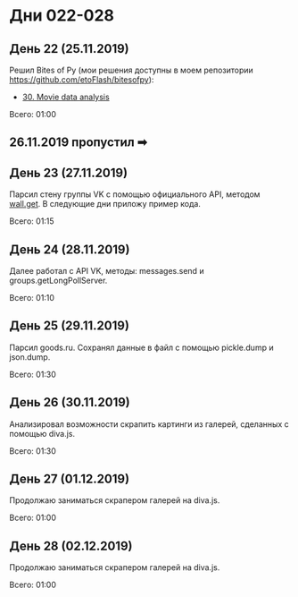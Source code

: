 # Дни 022-028

## День 22 (25.11.2019)

Решил Bites of Py (мои решения доступны в моем репозитории https://github.com/etoFlash/bitesofpy):

* [30. Movie data analysis](https://codechalleng.es/bites/30/)

Всего: 01:00

## 26.11.2019 пропустил ➡

## День 23 (27.11.2019)

Парсил стену группы VK с помощью официального API, методом [wall.get](https://vk.com/dev/wall.get). В следующие дни приложу пример кода.

Всего: 01:15

## День 24 (28.11.2019)

Далее работал с API VK, методы: messages.send и groups.getLongPollServer.

Всего: 01:10

## День 25 (29.11.2019)

Парсил goods.ru. Сохранял данные в файл с помощью pickle.dump и json.dump.

Всего: 01:30

## День 26 (30.11.2019)

Анализировал возможности скрапить картинги из галерей, сделанных с помощью diva.js.

Всего: 01:30

## День 27 (01.12.2019)

Продолжаю заниматься скрапером галерей на diva.js.

Всего: 01:00

## День 28 (02.12.2019)

Продолжаю заниматься скрапером галерей на diva.js.

Всего: 01:00
